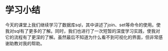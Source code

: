 # 学习小结

今天的课堂上我们继续学习了数据库sql，其中讲述了join、set等命令的使用。使我对sql有了更多的了解。同时，我们也进行了一次短暂的深度学习实践，使我对它的流程有了更深的了解。虽然最后不知道为什么看不到可视化的界面，但非常感谢助教对我的帮助。